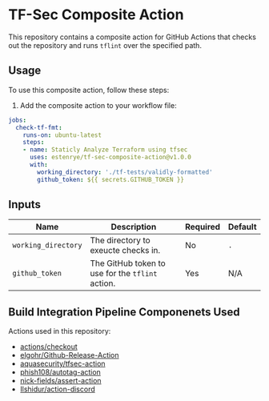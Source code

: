# TF-Sec Composite Action

This repository contains a composite action for GitHub Actions that checks out the repository and runs `tflint`
over the specified path.

## Usage

To use this composite action, follow these steps:

1. Add the composite action to your workflow file:

```yaml
jobs:
  check-tf-fmt:
    runs-on: ubuntu-latest
    steps:
    - name: Staticly Analyze Terraform using tfsec
      uses: estenrye/tf-sec-composite-action@v1.0.0
      with:
        working_directory: './tf-tests/validly-formatted'
        github_token: ${{ secrets.GITHUB_TOKEN }}
```

## Inputs

| Name | Description | Required | Default |
|------|-------------|----------|---------|
| `working_directory` | The directory to exeucte checks in. | No | `.` |
| `github_token` | The GitHub token to use for the `tflint` action. | Yes | N/A |

## Build Integration Pipeline Componenets Used

Actions used in this repository:
- [actions/checkout](https://github.com/marketplace/actions/checkout)
- [elgohr/Github-Release-Action](https://github.com/elgohr/Github-Release-Action)
- [aquasecurity/tfsec-action](https://github.com/marketplace/actions/tfsec-action)
- [phish108/autotag-action](https://github.com/marketplace/actions/autotag)
- [nick-fields/assert-action](https://github.com/marketplace/actions/assert-action)
- [Ilshidur/action-discord](https://github.com/marketplace/actions/actions-for-discord)